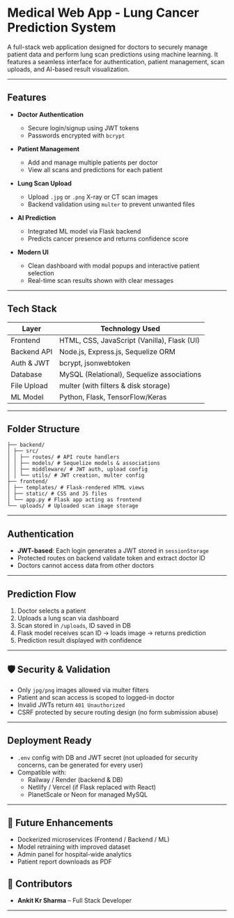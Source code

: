 # Medical Web App - Lung Cancer Prediction System

A full-stack web application designed for doctors to securely manage patient data and perform lung scan predictions using machine learning. It features a seamless interface for authentication, patient management, scan uploads, and AI-based result visualization.

---

##  Features

- **Doctor Authentication**
  - Secure login/signup using JWT tokens
  - Passwords encrypted with `bcrypt`
  
- **Patient Management**
  - Add and manage multiple patients per doctor
  - View all scans and predictions for each patient

- **Lung Scan Upload**
  - Upload `.jpg` or `.png` X-ray or CT scan images
  - Backend validation using `multer` to prevent unwanted files

- **AI Prediction**
  - Integrated ML model via Flask backend
  - Predicts cancer presence and returns confidence score

- **Modern UI**
  - Clean dashboard with modal popups and interactive patient selection
  - Real-time scan results shown with clear messages

---

##  Tech Stack

| Layer        | Technology Used                                 |
|--------------|-------------------------------------------------|
| Frontend     | HTML, CSS, JavaScript (Vanilla), Flask (UI)     |
| Backend API  | Node.js, Express.js, Sequelize ORM              |
| Auth & JWT   | bcrypt, jsonwebtoken                            |
| Database     | MySQL (Relational), Sequelize associations      |
| File Upload  | multer (with filters & disk storage)            |
| ML Model     | Python, Flask, TensorFlow/Keras                 |

---

##  Folder Structure
```medical_web_app/
├── backend/
│ ├── src/
│ │ ├── routes/ # API route handlers
│ │ ├── models/ # Sequelize models & associations
│ │ ├── middleware/ # JWT auth, upload config
│ │ └── utils/ # JWT creation, multer config
├── frontend/
│ ├── templates/ # Flask-rendered HTML views
│ ├── static/ # CSS and JS files
│ └── app.py # Flask app acting as frontend
└── uploads/ # Uploaded scan image storage
```

---

## Authentication

- **JWT-based**: Each login generates a JWT stored in `sessionStorage`
- Protected routes on backend validate token and extract doctor ID
- Doctors cannot access data from other doctors

---

##  Prediction Flow

1. Doctor selects a patient
2. Uploads a lung scan via dashboard
3. Scan stored in `/uploads`, ID saved in DB
4. Flask model receives scan ID → loads image → returns prediction
5. Prediction result displayed with confidence

---

## 🛡 Security & Validation

- Only `jpg/png` images allowed via multer filters
- Patient and scan access is scoped to logged-in doctor
- Invalid JWTs return `401 Unauthorized`
- CSRF protected by secure routing design (no form submission abuse)

---

##  Deployment Ready

- `.env` config with DB and JWT secret (not uploaded for security concerns, can be generated for every user)
- Compatible with:
  - Railway / Render (backend & DB)
  - Netlify / Vercel (if Flask replaced with React)
  - PlanetScale or Neon for managed MySQL

---

## 🧠 Future Enhancements

- Dockerized microservices (Frontend / Backend / ML)
- Model retraining with improved dataset
- Admin panel for hospital-wide analytics
- Patient report downloads as PDF


## 🤝 Contributors

- **Ankit Kr Sharma** – Full Stack Developer  

---




